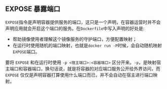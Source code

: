 ## EXPOSE 暴露端口
`EXPOSE`指令是声明容器提供服务的端口，这只是一个声明，在容器运营时并不会声明应用就会开启这个端口的服务。在`Dockerfile`中写入声明的好处是:
- 帮助镜像使用者理解这个镜像服务的守护端口，方便配置映射；
- 在运行时使用随机的端口映射，也就是`docker run -P`时候，会自动随机映射`EXPOSE`端口。

要将 `EXPOSE` 和在运行时使用 `-p <宿主端口>:<容器端口>` 区分开来。`-p`，是映射宿主端口和容器端口，换句话说，就是将容器的对应端口服务公开给外界访问，而 `EXPOSE` 仅仅是声明容器打算使用什么端口而已，并不会自动在宿主进行端口映射。
